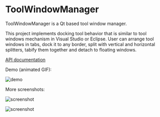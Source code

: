 ToolWindowManager
=================

ToolWindowManager is a Qt based tool window manager.

This project implements docking tool behavior that is similar to tool windows mechanism in Visual Studio or Eclipse. User can arrange tool windows in tabs, dock it to any border, split with vertical and horizontal splitters, tabify them together and detach to floating windows. 

[API documentation](http://riateche.github.io/toolwindowmanager/doc/class_tool_window_manager.html)

Demo (animated GIF):

![demo](doc/0.gif)

More screenshots:

![screenshot](doc/1.png)

![screenshot](doc/2.png)
